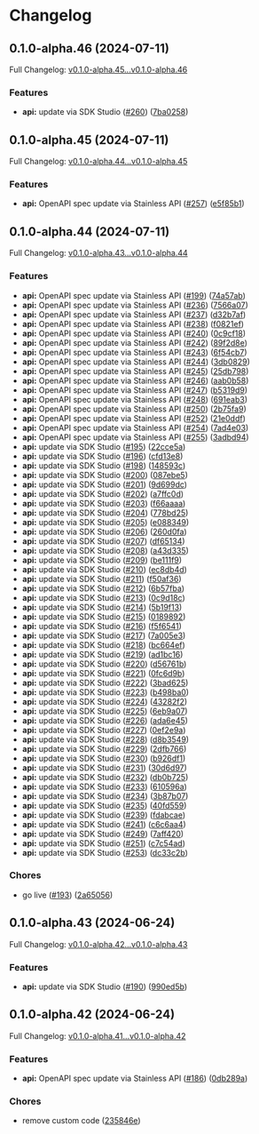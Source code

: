 # Changelog

## 0.1.0-alpha.46 (2024-07-11)

Full Changelog: [v0.1.0-alpha.45...v0.1.0-alpha.46](https://github.com/StructifyAI/structify-node/compare/v0.1.0-alpha.45...v0.1.0-alpha.46)

### Features

* **api:** update via SDK Studio ([#260](https://github.com/StructifyAI/structify-node/issues/260)) ([7ba0258](https://github.com/StructifyAI/structify-node/commit/7ba0258ab7eda5df5944d482ba1347d81422913c))

## 0.1.0-alpha.45 (2024-07-11)

Full Changelog: [v0.1.0-alpha.44...v0.1.0-alpha.45](https://github.com/StructifyAI/structify-node/compare/v0.1.0-alpha.44...v0.1.0-alpha.45)

### Features

* **api:** OpenAPI spec update via Stainless API ([#257](https://github.com/StructifyAI/structify-node/issues/257)) ([e5f85b1](https://github.com/StructifyAI/structify-node/commit/e5f85b1244e73dc220a8ca5f81112a5307d32e99))

## 0.1.0-alpha.44 (2024-07-11)

Full Changelog: [v0.1.0-alpha.43...v0.1.0-alpha.44](https://github.com/StructifyAI/structify-node/compare/v0.1.0-alpha.43...v0.1.0-alpha.44)

### Features

* **api:** OpenAPI spec update via Stainless API ([#199](https://github.com/StructifyAI/structify-node/issues/199)) ([74a57ab](https://github.com/StructifyAI/structify-node/commit/74a57ab5b6169635216127d91deaa90d3e6f059c))
* **api:** OpenAPI spec update via Stainless API ([#236](https://github.com/StructifyAI/structify-node/issues/236)) ([7566a07](https://github.com/StructifyAI/structify-node/commit/7566a07a8b8223ede233b4c1b58cbc22a7b1fb48))
* **api:** OpenAPI spec update via Stainless API ([#237](https://github.com/StructifyAI/structify-node/issues/237)) ([d32b7af](https://github.com/StructifyAI/structify-node/commit/d32b7afb118c824abcaeec3fcfaafe19cc88c6a6))
* **api:** OpenAPI spec update via Stainless API ([#238](https://github.com/StructifyAI/structify-node/issues/238)) ([f0821ef](https://github.com/StructifyAI/structify-node/commit/f0821efd7e419b8ba9a1d5b121666a7cf1886cc0))
* **api:** OpenAPI spec update via Stainless API ([#240](https://github.com/StructifyAI/structify-node/issues/240)) ([0c9cf18](https://github.com/StructifyAI/structify-node/commit/0c9cf18a41299acce0ca895d3ce3d0873eb9d529))
* **api:** OpenAPI spec update via Stainless API ([#242](https://github.com/StructifyAI/structify-node/issues/242)) ([89f2d8e](https://github.com/StructifyAI/structify-node/commit/89f2d8e8e6cdaabc203a5095f715cd008c055cbe))
* **api:** OpenAPI spec update via Stainless API ([#243](https://github.com/StructifyAI/structify-node/issues/243)) ([6f54cb7](https://github.com/StructifyAI/structify-node/commit/6f54cb7794a060d3c379543586b94c68ea86e458))
* **api:** OpenAPI spec update via Stainless API ([#244](https://github.com/StructifyAI/structify-node/issues/244)) ([3db0829](https://github.com/StructifyAI/structify-node/commit/3db0829fad52052a5c9d09ad15f7d9cbf8ab1090))
* **api:** OpenAPI spec update via Stainless API ([#245](https://github.com/StructifyAI/structify-node/issues/245)) ([25db798](https://github.com/StructifyAI/structify-node/commit/25db798375636557e6366bf0fe85e0a0610cff26))
* **api:** OpenAPI spec update via Stainless API ([#246](https://github.com/StructifyAI/structify-node/issues/246)) ([aab0b58](https://github.com/StructifyAI/structify-node/commit/aab0b58fa30965a5469b2589f56167c2e2c7f681))
* **api:** OpenAPI spec update via Stainless API ([#247](https://github.com/StructifyAI/structify-node/issues/247)) ([b5319d9](https://github.com/StructifyAI/structify-node/commit/b5319d99e0433c3e207fab2e0cc31dc38ae54a9d))
* **api:** OpenAPI spec update via Stainless API ([#248](https://github.com/StructifyAI/structify-node/issues/248)) ([691eab3](https://github.com/StructifyAI/structify-node/commit/691eab350da0b0752d1fbdea0f1c8511a68342a4))
* **api:** OpenAPI spec update via Stainless API ([#250](https://github.com/StructifyAI/structify-node/issues/250)) ([2b75fa9](https://github.com/StructifyAI/structify-node/commit/2b75fa9a03298e8a9941edbf5a47ae5300af2911))
* **api:** OpenAPI spec update via Stainless API ([#252](https://github.com/StructifyAI/structify-node/issues/252)) ([21e0ddf](https://github.com/StructifyAI/structify-node/commit/21e0ddf791073522af94d47c549b144dd2c979f2))
* **api:** OpenAPI spec update via Stainless API ([#254](https://github.com/StructifyAI/structify-node/issues/254)) ([7ad4e03](https://github.com/StructifyAI/structify-node/commit/7ad4e03225edb00dc8fff62796bfc16a7de74398))
* **api:** OpenAPI spec update via Stainless API ([#255](https://github.com/StructifyAI/structify-node/issues/255)) ([3adbd94](https://github.com/StructifyAI/structify-node/commit/3adbd940a6e7ebbedf169baf64f2f0e55c652922))
* **api:** update via SDK Studio ([#195](https://github.com/StructifyAI/structify-node/issues/195)) ([22cce5a](https://github.com/StructifyAI/structify-node/commit/22cce5acb6c8b9574b1cb914b55d0cf7ccc9a47b))
* **api:** update via SDK Studio ([#196](https://github.com/StructifyAI/structify-node/issues/196)) ([cfd13e8](https://github.com/StructifyAI/structify-node/commit/cfd13e89373d6a7aba18f4a303f64dacafa1fdd7))
* **api:** update via SDK Studio ([#198](https://github.com/StructifyAI/structify-node/issues/198)) ([148593c](https://github.com/StructifyAI/structify-node/commit/148593c27b456c2eb572b3eab65e624be93fc601))
* **api:** update via SDK Studio ([#200](https://github.com/StructifyAI/structify-node/issues/200)) ([087ebe5](https://github.com/StructifyAI/structify-node/commit/087ebe528b7d31c08be1c0db56bc35d8fa4e6c3f))
* **api:** update via SDK Studio ([#201](https://github.com/StructifyAI/structify-node/issues/201)) ([9d699dc](https://github.com/StructifyAI/structify-node/commit/9d699dc0e728172dc31d241326020f6316f265c7))
* **api:** update via SDK Studio ([#202](https://github.com/StructifyAI/structify-node/issues/202)) ([a7ffc0d](https://github.com/StructifyAI/structify-node/commit/a7ffc0d0af85130ff4a18ad6b8ccf155f16b422b))
* **api:** update via SDK Studio ([#203](https://github.com/StructifyAI/structify-node/issues/203)) ([f66aaaa](https://github.com/StructifyAI/structify-node/commit/f66aaaa2f384266c0c68e291e19f6ef5236d2677))
* **api:** update via SDK Studio ([#204](https://github.com/StructifyAI/structify-node/issues/204)) ([778bd25](https://github.com/StructifyAI/structify-node/commit/778bd250bcd6daeacb301abb5515f718c24dc62c))
* **api:** update via SDK Studio ([#205](https://github.com/StructifyAI/structify-node/issues/205)) ([e088349](https://github.com/StructifyAI/structify-node/commit/e088349f9d18561cdda149a0d3c7665019e8f4e3))
* **api:** update via SDK Studio ([#206](https://github.com/StructifyAI/structify-node/issues/206)) ([260d0fa](https://github.com/StructifyAI/structify-node/commit/260d0fa31f4d4630aeb87c926b553179071b0d3d))
* **api:** update via SDK Studio ([#207](https://github.com/StructifyAI/structify-node/issues/207)) ([df65134](https://github.com/StructifyAI/structify-node/commit/df6513421a31060f8ab936bb8deabc9c57d3410b))
* **api:** update via SDK Studio ([#208](https://github.com/StructifyAI/structify-node/issues/208)) ([a43d335](https://github.com/StructifyAI/structify-node/commit/a43d335bc32b14676c989c666df9c7aeaa3ac25c))
* **api:** update via SDK Studio ([#209](https://github.com/StructifyAI/structify-node/issues/209)) ([be111f9](https://github.com/StructifyAI/structify-node/commit/be111f9dcc1b4b6c29193459a963733a180ce0da))
* **api:** update via SDK Studio ([#210](https://github.com/StructifyAI/structify-node/issues/210)) ([ec8db4d](https://github.com/StructifyAI/structify-node/commit/ec8db4d0196aa1140d8cc543e6e813c654416d95))
* **api:** update via SDK Studio ([#211](https://github.com/StructifyAI/structify-node/issues/211)) ([f50af36](https://github.com/StructifyAI/structify-node/commit/f50af36f8c0525cc677ca300f23a6ba2b9c5e50f))
* **api:** update via SDK Studio ([#212](https://github.com/StructifyAI/structify-node/issues/212)) ([6b57fba](https://github.com/StructifyAI/structify-node/commit/6b57fba2c38df3d098c506f002d6453df7a09445))
* **api:** update via SDK Studio ([#213](https://github.com/StructifyAI/structify-node/issues/213)) ([0c9d18c](https://github.com/StructifyAI/structify-node/commit/0c9d18c5123f49eec252b8ea6e4a3c7da1560d0a))
* **api:** update via SDK Studio ([#214](https://github.com/StructifyAI/structify-node/issues/214)) ([5b19f13](https://github.com/StructifyAI/structify-node/commit/5b19f133f39fd37ecfcbc10572ee29f294d841ef))
* **api:** update via SDK Studio ([#215](https://github.com/StructifyAI/structify-node/issues/215)) ([0189892](https://github.com/StructifyAI/structify-node/commit/018989287ee203c19c2ef2534de0947483584112))
* **api:** update via SDK Studio ([#216](https://github.com/StructifyAI/structify-node/issues/216)) ([f5f6541](https://github.com/StructifyAI/structify-node/commit/f5f6541126e38a19c3d389ae20bfddfd0ad86793))
* **api:** update via SDK Studio ([#217](https://github.com/StructifyAI/structify-node/issues/217)) ([7a005e3](https://github.com/StructifyAI/structify-node/commit/7a005e33bdf541593e6f4c16ca60f50c6f5fca4a))
* **api:** update via SDK Studio ([#218](https://github.com/StructifyAI/structify-node/issues/218)) ([bc664ef](https://github.com/StructifyAI/structify-node/commit/bc664efdea08096084e8e3f9318893e8d45042d9))
* **api:** update via SDK Studio ([#219](https://github.com/StructifyAI/structify-node/issues/219)) ([ad1bc16](https://github.com/StructifyAI/structify-node/commit/ad1bc16095740c1beb0a479b00b8706996043158))
* **api:** update via SDK Studio ([#220](https://github.com/StructifyAI/structify-node/issues/220)) ([d56761b](https://github.com/StructifyAI/structify-node/commit/d56761b75553732910f41edfe4cbdbc0440622a8))
* **api:** update via SDK Studio ([#221](https://github.com/StructifyAI/structify-node/issues/221)) ([0fc6d9b](https://github.com/StructifyAI/structify-node/commit/0fc6d9b33091d63433d5a302126b13cbac3a0ec2))
* **api:** update via SDK Studio ([#222](https://github.com/StructifyAI/structify-node/issues/222)) ([3bad625](https://github.com/StructifyAI/structify-node/commit/3bad6256050c223585871a3b27a3d031afe4fa7a))
* **api:** update via SDK Studio ([#223](https://github.com/StructifyAI/structify-node/issues/223)) ([b498ba0](https://github.com/StructifyAI/structify-node/commit/b498ba03984c8ab8546cc99f5790c00813cfa3c1))
* **api:** update via SDK Studio ([#224](https://github.com/StructifyAI/structify-node/issues/224)) ([43282f2](https://github.com/StructifyAI/structify-node/commit/43282f2776f1e1b1e17ff648edc641bc07eca185))
* **api:** update via SDK Studio ([#225](https://github.com/StructifyAI/structify-node/issues/225)) ([6eb9a07](https://github.com/StructifyAI/structify-node/commit/6eb9a07e98a45f16356a208f525e693a6e2e177a))
* **api:** update via SDK Studio ([#226](https://github.com/StructifyAI/structify-node/issues/226)) ([ada6e45](https://github.com/StructifyAI/structify-node/commit/ada6e456a49c73cfa4a7c3f315b0e14ecff540ab))
* **api:** update via SDK Studio ([#227](https://github.com/StructifyAI/structify-node/issues/227)) ([0ef2e9a](https://github.com/StructifyAI/structify-node/commit/0ef2e9a7492a222378666582e98837b1d9426dc0))
* **api:** update via SDK Studio ([#228](https://github.com/StructifyAI/structify-node/issues/228)) ([d8b3549](https://github.com/StructifyAI/structify-node/commit/d8b3549a7ee22bb973df1dbc1341d6076e8eabdc))
* **api:** update via SDK Studio ([#229](https://github.com/StructifyAI/structify-node/issues/229)) ([2dfb766](https://github.com/StructifyAI/structify-node/commit/2dfb766b2992fe48ffe15661d2accbc804c62b4a))
* **api:** update via SDK Studio ([#230](https://github.com/StructifyAI/structify-node/issues/230)) ([b926df1](https://github.com/StructifyAI/structify-node/commit/b926df1488015e69f619a1dcaea5170463d7be1f))
* **api:** update via SDK Studio ([#231](https://github.com/StructifyAI/structify-node/issues/231)) ([30d6d97](https://github.com/StructifyAI/structify-node/commit/30d6d97c578afcc969fd333ce96108fe792ca61d))
* **api:** update via SDK Studio ([#232](https://github.com/StructifyAI/structify-node/issues/232)) ([db0b725](https://github.com/StructifyAI/structify-node/commit/db0b725640dd7bdd35927cb41291d8395bc51a34))
* **api:** update via SDK Studio ([#233](https://github.com/StructifyAI/structify-node/issues/233)) ([610596a](https://github.com/StructifyAI/structify-node/commit/610596a99ef829746fe0bd865dbaf84044472373))
* **api:** update via SDK Studio ([#234](https://github.com/StructifyAI/structify-node/issues/234)) ([3b87b07](https://github.com/StructifyAI/structify-node/commit/3b87b07ecdad35de52745c3e61296e0494c27a51))
* **api:** update via SDK Studio ([#235](https://github.com/StructifyAI/structify-node/issues/235)) ([40fd559](https://github.com/StructifyAI/structify-node/commit/40fd559318a602f25e541d77bced6dc44f2a9b9e))
* **api:** update via SDK Studio ([#239](https://github.com/StructifyAI/structify-node/issues/239)) ([fdabcae](https://github.com/StructifyAI/structify-node/commit/fdabcaeb2b71db881bf4839255abcb72786d1c0f))
* **api:** update via SDK Studio ([#241](https://github.com/StructifyAI/structify-node/issues/241)) ([c6c6aa4](https://github.com/StructifyAI/structify-node/commit/c6c6aa47b8507b7723dea7cc4b145485cf7e4275))
* **api:** update via SDK Studio ([#249](https://github.com/StructifyAI/structify-node/issues/249)) ([7aff420](https://github.com/StructifyAI/structify-node/commit/7aff42023d079adbf71e111f26dbaf5f91a2e4b5))
* **api:** update via SDK Studio ([#251](https://github.com/StructifyAI/structify-node/issues/251)) ([c7c54ad](https://github.com/StructifyAI/structify-node/commit/c7c54ad56a83db2b5653c5932e3cad39941d9291))
* **api:** update via SDK Studio ([#253](https://github.com/StructifyAI/structify-node/issues/253)) ([dc33c2b](https://github.com/StructifyAI/structify-node/commit/dc33c2b61570d06139c9ff3a5892a64459bafd27))


### Chores

* go live ([#193](https://github.com/StructifyAI/structify-node/issues/193)) ([2a65056](https://github.com/StructifyAI/structify-node/commit/2a65056884861b22bf8d61c12494008b6a304818))

## 0.1.0-alpha.43 (2024-06-24)

Full Changelog: [v0.1.0-alpha.42...v0.1.0-alpha.43](https://github.com/StructifyAI/structify-node/compare/v0.1.0-alpha.42...v0.1.0-alpha.43)

### Features

* **api:** update via SDK Studio ([#190](https://github.com/StructifyAI/structify-node/issues/190)) ([990ed5b](https://github.com/StructifyAI/structify-node/commit/990ed5ba483029bb85a2093e384734ae6f25df5d))

## 0.1.0-alpha.42 (2024-06-24)

Full Changelog: [v0.1.0-alpha.41...v0.1.0-alpha.42](https://github.com/StructifyAI/structify-node/compare/v0.1.0-alpha.41...v0.1.0-alpha.42)

### Features

* **api:** OpenAPI spec update via Stainless API ([#186](https://github.com/StructifyAI/structify-node/issues/186)) ([0db289a](https://github.com/StructifyAI/structify-node/commit/0db289ac4fd4d7df5264de81fb90a9a80c3f3d48))


### Chores

* remove custom code ([235846e](https://github.com/StructifyAI/structify-node/commit/235846e1dd59410fa7d1ae01ad5efaf53e411703))
